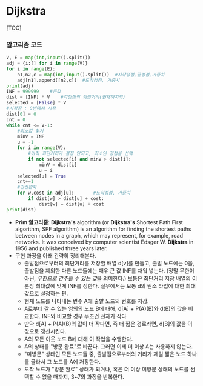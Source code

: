 # Dijkstra

[TOC]

### 알고리즘 코드

```python
V, E = map(int,input().split())
adj = {i:[] for i in range(V)}
for i in range(E):
    n1,n2,c = map(int,input().split())  #시작정점,끝정점,가중치
    adj[n1].append([n2,c])  #도착정점, 가중치
print(adj)
INF = 999999    #큰값
dist = [INF] * V    #각정점의 최단거리(현재까지의)
selected = [False] * V
#시작점 : 0번에서 시작
dist[0] = 0
cnt = 0
while cnt <= V-1:
    #최소값 찾기
    minV = INF
    u = -1
    for i in range(V):
        #아직 최단거리가 결정 안되고, 최소인 정점을 선택
        if not selected[i] and minV > dist[i]:
            minV = dist[i]
            u = i
    selected[u] = True
    cnt+=1
    #간선완화
    for w,cost in adj[u]:       #도착정점, 가중치
        if dist[w] > dist[u] + cost:
            dist[w] = dist[u] + cost
print(dist)
```

- **Prim 알고리즘**: **Dijkstra's** algorithm (or **Dijkstra's** Shortest Path First algorithm, SPF algorithm) is an algorithm for finding the shortest paths between nodes in a graph, which may represent, for example, road networks. It was conceived by computer scientist Edsger W. **Dijkstra** in 1956 and published three years later.
- 구현 과정을 아래 간략히 정리해본다.
  - 출발점으로부터의 최단거리를 저장할 배열 d[v]를 만들고, 출발 노드에는 0을, 출발점을 제외한 다른 노드들에는 매우 큰 값 INF를 채워 넣는다. (정말 무한이 아닌, *무한으로 간주될 수 있는 값*을 의미한다.) 보통은 최단거리 저장 배열의 이론상 최대값에 맞게 INF를 정한다. 실무에서는 보통 d의 원소 타입에 대한 최대값으로 설정하는 편.
  - 현재 노드를 나타내는 변수 A에 출발 노드의 번호를 저장.
  - A로부터 갈 수 있는 임의의 노드 B에 대해, d[A] + P(A)(B)와 d(B)의 값을 비교한다. INF와 비교할 경우 무조건 전자가 작다
  - 만약 d[A] + P(A)(B)의 값이 더 작다면, 즉 더 짧은 경로라면, d[B]의 값을 이 값으로 갱신시킨다.
  - A의 모든 이웃 노드 B에 대해 이 작업을 수행한다.
  - A의 상태를 "방문 완료"로 바꾼다. 그러면 이제 더 이상 A는 사용하지 않는다.
  - "미방문" 상태인 모든 노드들 중, 출발점으로부터의 거리가 제일 짧은 노드 하나를 골라서 그 노드를 A에 저장한다.
  - 도착 노드가 "방문 완료" 상태가 되거나, 혹은 더 이상 미방문 상태의 노드를 선택할 수 없을 때까지, 3~7의 과정을 반복한다.